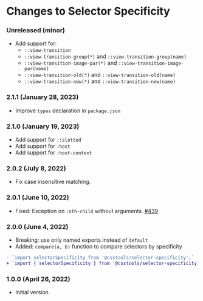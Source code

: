 # Changes to Selector Specificity

### Unreleased (minor)

- Add support for:
	- `::view-transition`
	- `::view-transition-group(*)` and `::view-transition-group(name)`
	- `::view-transition-image-par(*)` and `::view-transition-image-par(name)`
	- `::view-transition-old(*)` and `::view-transition-old(name)`
	- `::view-transition-new(*)` and `::view-transition-new(name)`

### 2.1.1 (January 28, 2023)

- Improve `types` declaration in `package.json`

### 2.1.0 (January 19, 2023)

- Add support for `::slotted`
- Add support for `:host`
- Add support for `:host-context`

### 2.0.2 (July 8, 2022)

- Fix case insensitive matching.

### 2.0.1 (June 10, 2022)

- Fixed: Exception on `:nth-child` without arguments. [#439](https://github.com/csstools/postcss-plugins/issues/439)

### 2.0.0 (June 4, 2022)

- Breaking: use only named exports instead of `default`
- Added: `compare(a, b)` function to compare selectors by specificity

```diff
- `import selectorSpecificity from '@csstools/selector-specificity';`
+ `import { selectorSpecificity } from '@csstools/selector-specificity';`
```

### 1.0.0 (April 26, 2022)

- Initial version

